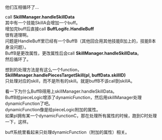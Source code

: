 他们互相循环了…

call **SkillManager.handleSkillData**\
其中有一个技能SkillA会增加一个buff。\
增加完buff后直接call **BuffLogifc.HandleBuff**\
很有道理啊。\
问题是HandleBuff里已经有一个BuffB（其他回合用其他技能B加上的，技能B本身没问题）。\
BuffB是更改属性，更改属性后会call **SkillManager.handleSkillData**。\
然后循环了。

想到的处理方法是有这么一个function，**SkillManager.handlePiecesTargetSkill(pl, buffData.skillID)**\
只处理对应的skill，而不是所有的skill。就是buffB不该call到skillA。

看一下为什么BuffB得用上skillManager.handleSkillData。\
BuffB给pieceLogic增添了dynamicFunction，然后用skillManager处理dynamicFunction了吧。\
dynamicFunction像是给pieceLogic附加的属性。\
如果pl拥有某一个dynamicFunctionC，那在处理所有属性的时候，跑到C时处理一下，这样。

buff系统里看起来只处理dynamicFunction（附加的属性）相关。
